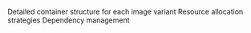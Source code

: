 Detailed container structure for each image variant
Resource allocation strategies
Dependency management